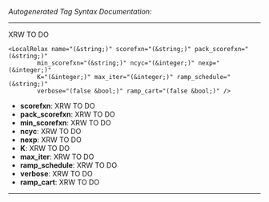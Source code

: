 _Autogenerated Tag Syntax Documentation:_

---
XRW TO DO

```
<LocalRelax name="(&string;)" scorefxn="(&string;)" pack_scorefxn="(&string;)"
        min_scorefxn="(&string;)" ncyc="(&integer;)" nexp="(&integer;)"
        K="(&integer;)" max_iter="(&integer;)" ramp_schedule="(&string;)"
        verbose="(false &bool;)" ramp_cart="(false &bool;)" />
```

-   **scorefxn**: XRW TO DO
-   **pack_scorefxn**: XRW TO DO
-   **min_scorefxn**: XRW TO DO
-   **ncyc**: XRW TO DO
-   **nexp**: XRW TO DO
-   **K**: XRW TO DO
-   **max_iter**: XRW TO DO
-   **ramp_schedule**: XRW TO DO
-   **verbose**: XRW TO DO
-   **ramp_cart**: XRW TO DO

---
